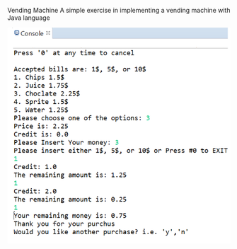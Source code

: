  Vending Machine
A simple exercise in implementing a vending machine with Java language

![](vendingMachine.PNG)
